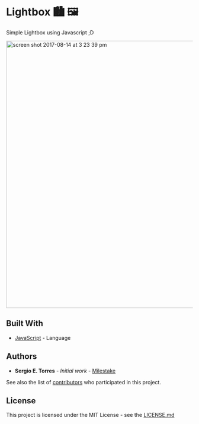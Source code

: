 # Lightbox 🏙 🖼

Simple Lightbox using Javascript ;D

<img width="722" alt="screen shot 2017-08-14 at 3 23 39 pm" src="https://user-images.githubusercontent.com/25851867/29290133-9ab9a312-8104-11e7-828c-b9b96c0bc760.png">


## Built With

* [JavaScript](https://www.javascript.com/) - Language


## Authors

* **Sergio E. Torres** - *Initial work* - [Milestake](https://github.com/milestake)

See also the list of [contributors](https://github.com/treehouse) who participated in this project.

## License

This project is licensed under the MIT License - see the [LICENSE.md](LICENSE.md)
